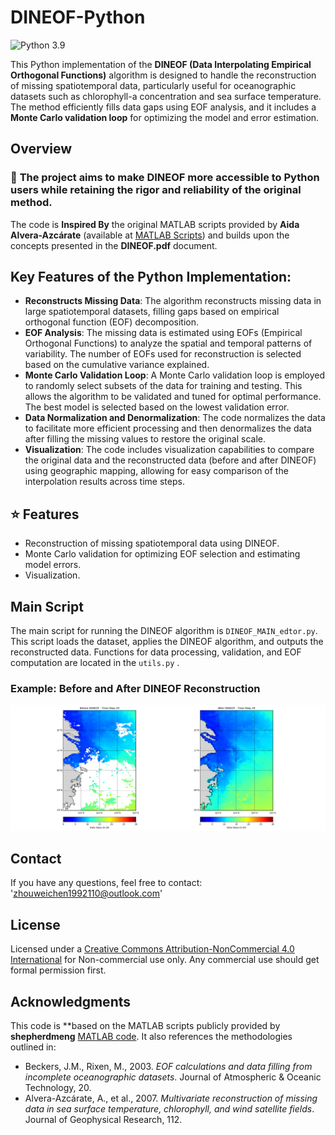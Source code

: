 
# DINEOF-Python

![Python 3.9](https://img.shields.io/badge/python-3.9-green.svg?style=plastic)

This Python implementation of the **DINEOF (Data Interpolating Empirical Orthogonal Functions)** algorithm is designed to handle the reconstruction of missing spatiotemporal data, particularly useful for oceanographic datasets such as chlorophyll-a concentration and sea surface temperature. The method efficiently fills data gaps using EOF analysis, and it includes a **Monte Carlo validation loop** for optimizing the model and error estimation.

## Overview
### :rocket: **The project aims to make DINEOF more accessible to Python users while retaining the rigor and reliability of the original method.**

The code is **Inspired By** the original MATLAB scripts provided by **Aida Alvera-Azcárate** (available at [MATLAB Scripts](https://github.com/aida-alvera/DINEOF/tree/master/Scripts/Matlab)) and builds upon the concepts presented in the **DINEOF.pdf** document.


## Key Features of the Python Implementation:
- **Reconstructs Missing Data**: The algorithm reconstructs missing data in large spatiotemporal datasets, filling gaps based on empirical orthogonal function (EOF) decomposition.
- **EOF Analysis**: The missing data is estimated using EOFs (Empirical Orthogonal Functions) to analyze the spatial and temporal patterns of variability. The number of EOFs used for reconstruction is selected based on the cumulative variance explained.
- **Monte Carlo Validation Loop**: A Monte Carlo validation loop is employed to randomly select subsets of the data for training and testing. This allows the algorithm to be validated and tuned for optimal performance. The best model is selected based on the lowest validation error.
- **Data Normalization and Denormalization**: The code normalizes the data to facilitate more efficient processing and then denormalizes the data after filling the missing values to restore the original scale.
- **Visualization**: The code includes visualization capabilities to compare the original data and the reconstructed data (before and after DINEOF) using geographic mapping, allowing for easy comparison of the interpolation results across time steps.

## :star: Features
- Reconstruction of missing spatiotemporal data using DINEOF.
- Monte Carlo validation for optimizing EOF selection and estimating model errors.
- Visualization.

## Main Script
The main script for running the DINEOF algorithm is `DINEOF_MAIN_edtor.py`. This script loads the dataset, applies the DINEOF algorithm, and outputs the reconstructed data. Functions for data processing, validation, and EOF computation are located in the `utils.py` .

### Example: Before and After DINEOF Reconstruction
![DINEOF Reconstruction](./figs/DINEOF_Comparison_TimeStep_29.png)

## Contact
If you have any questions, feel free to contact: 'zhouweichen1992110@outlook.com'

## License
Licensed under a [Creative Commons Attribution-NonCommercial 4.0 International](https://creativecommons.org/licenses/by-nc/4.0/) for Non-commercial use only.
Any commercial use should get formal permission first.

## Acknowledgments
This code is **based on the MATLAB scripts publicly provided by **shepherdmeng** [MATLAB code](https://github.com/aida-alvera/DINEOF/tree/master/Scripts/Matlab](https://github.com/shepherdmeng/Image-Data-Reconstruction-with-DINEOF)). It also references the methodologies outlined in:
- Beckers, J.M., Rixen, M., 2003. *EOF calculations and data filling from incomplete oceanographic datasets*. Journal of Atmospheric & Oceanic Technology, 20.
- Alvera-Azcárate, A., et al., 2007. *Multivariate reconstruction of missing data in sea surface temperature, chlorophyll, and wind satellite fields*. Journal of Geophysical Research, 112.




